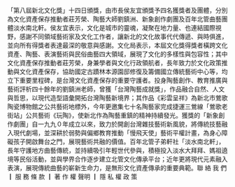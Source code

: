 「第八屆新北文化獎」十四日頒獎，由市長侯友宜頒獎予四名獲獎者及團體，分別為文化資產保存推動者莊芳榮、陶藝大師劉鎮洲、新象創作劇團及百年北管曲藝團體淡水南北軒。侯友宜表示，文化是城市的靈魂，凝聚在地力量、也連結國際視野，感謝不同領域藝術家及文化工作者，讓新北的文化故事代代傳遞、與時俱進，並向所有得獎者表達最深的敬意與感謝。文化局表示，本屆文化獎得獎者橫跨文化資產、陶藝、表演藝術與民俗曲藝四大領域，展現了文化的多樣性與包容性；其中文化資產保存推動者莊芳榮，身兼學者與文化行政領航者，長年致力於文化政策推動與文化資產保存，協助國定古蹟林本源園邸修復及籌備國立傳統藝術中心等，均立下重要里程碑，是台灣文化資產保存的重要守護者。投身陶藝創作、教育推廣與藝術評析四十餘年的劉鎮洲老師，曾獲「台灣陶藝成就獎」，作品融合自然、人文與哲思，以現代造型語彙開拓台灣陶藝新境界；其作品《彩雲呈祥》為新北市鶯歌陶瓷博物館之公共藝術地標外，今年更邀集七十名陶藝家完成捷運三鶯線「鶯歌老街站」公共藝術《玩陶》，使新北作為陶藝重鎮的精神持續發光。獲獎的「新象創作劇團」自一九九０年成立以來，致力於開創台灣雜技藝術新風貌，將傳統技藝融入現代劇場，並深耕於弱勢與偏鄉教育推動「慢飛天使」藝術平權計畫，為身心障礙孩子開啟舞台之門，展現藝術共融的價值。百年北管子弟軒社「淡水南北軒」，長年守護地方曲藝傳統，並持續吸引年輕世代參與，積極投入淡水大拜拜、媽祖遶境等民俗活動，並與學界合作逐步建立北管文化傳承平台；近年更將現代元素融入表演，展現傳統曲藝的嶄新生命力，是無形文化資產傳承的重要典範。聯 絡 我 們 ┃ 服 務 條 款 ┃ 著 作 權 聲明 ┃ 隱 私 權 政 策